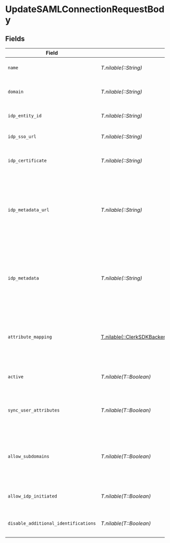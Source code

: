 # UpdateSAMLConnectionRequestBody


## Fields

| Field                                                                                                                                             | Type                                                                                                                                              | Required                                                                                                                                          | Description                                                                                                                                       |
| ------------------------------------------------------------------------------------------------------------------------------------------------- | ------------------------------------------------------------------------------------------------------------------------------------------------- | ------------------------------------------------------------------------------------------------------------------------------------------------- | ------------------------------------------------------------------------------------------------------------------------------------------------- |
| `name`                                                                                                                                            | *T.nilable(::String)*                                                                                                                             | :heavy_minus_sign:                                                                                                                                | The name of the new SAML Connection                                                                                                               |
| `domain`                                                                                                                                          | *T.nilable(::String)*                                                                                                                             | :heavy_minus_sign:                                                                                                                                | The domain to use for the new SAML Connection                                                                                                     |
| `idp_entity_id`                                                                                                                                   | *T.nilable(::String)*                                                                                                                             | :heavy_minus_sign:                                                                                                                                | The entity id as provided by the IdP                                                                                                              |
| `idp_sso_url`                                                                                                                                     | *T.nilable(::String)*                                                                                                                             | :heavy_minus_sign:                                                                                                                                | The SSO url as provided by the IdP                                                                                                                |
| `idp_certificate`                                                                                                                                 | *T.nilable(::String)*                                                                                                                             | :heavy_minus_sign:                                                                                                                                | The x509 certificated as provided by the IdP                                                                                                      |
| `idp_metadata_url`                                                                                                                                | *T.nilable(::String)*                                                                                                                             | :heavy_minus_sign:                                                                                                                                | The URL which serves the IdP metadata. If present, it takes priority over the corresponding individual properties and replaces them               |
| `idp_metadata`                                                                                                                                    | *T.nilable(::String)*                                                                                                                             | :heavy_minus_sign:                                                                                                                                | The XML content of the IdP metadata file. If present, it takes priority over the corresponding individual properties                              |
| `attribute_mapping`                                                                                                                               | [T.nilable(::ClerkSDKBackend::Operations::UpdateSAMLConnectionAttributeMapping)](../../models/operations/updatesamlconnectionattributemapping.md) | :heavy_minus_sign:                                                                                                                                | Define the atrtibute name mapping between Identity Provider and Clerk's user properties                                                           |
| `active`                                                                                                                                          | *T.nilable(T::Boolean)*                                                                                                                           | :heavy_minus_sign:                                                                                                                                | Activate or de-activate the SAML Connection                                                                                                       |
| `sync_user_attributes`                                                                                                                            | *T.nilable(T::Boolean)*                                                                                                                           | :heavy_minus_sign:                                                                                                                                | Controls whether to update the user's attributes in each sign-in                                                                                  |
| `allow_subdomains`                                                                                                                                | *T.nilable(T::Boolean)*                                                                                                                           | :heavy_minus_sign:                                                                                                                                | Allow users with an email address subdomain to use this connection in order to authenticate                                                       |
| `allow_idp_initiated`                                                                                                                             | *T.nilable(T::Boolean)*                                                                                                                           | :heavy_minus_sign:                                                                                                                                | Enable or deactivate IdP-initiated flows                                                                                                          |
| `disable_additional_identifications`                                                                                                              | *T.nilable(T::Boolean)*                                                                                                                           | :heavy_minus_sign:                                                                                                                                | Enable or deactivate additional identifications                                                                                                   |